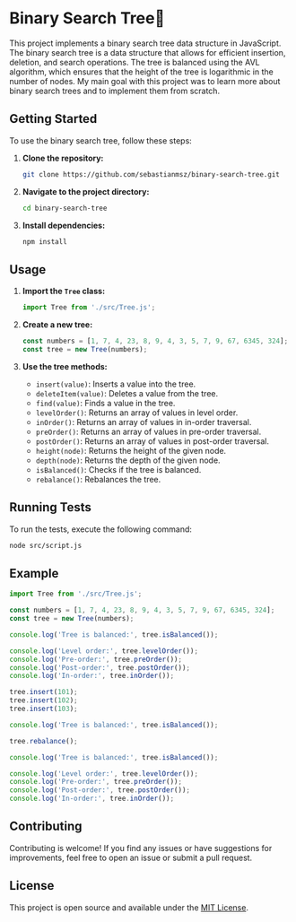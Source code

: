 # Binary Search Tree🌲

This project implements a binary search tree data structure in JavaScript. The binary search tree is a data structure that allows for efficient insertion, deletion, and search operations. The tree is balanced using the AVL algorithm, which ensures that the height of the tree is logarithmic in the number of nodes. My main goal with this project was to learn more about binary search trees and to implement them from scratch.

## Getting Started

To use the binary search tree, follow these steps:

1. **Clone the repository:**

    ```bash
    git clone https://github.com/sebastianmsz/binary-search-tree.git
    ```

2. **Navigate to the project directory:**

    ```bash
    cd binary-search-tree
    ```

3. **Install dependencies:**

    ```bash
    npm install
    ```

## Usage

1. **Import the `Tree` class:**

    ```javascript
    import Tree from './src/Tree.js';
    ```

2. **Create a new tree:**

    ```javascript
    const numbers = [1, 7, 4, 23, 8, 9, 4, 3, 5, 7, 9, 67, 6345, 324];
    const tree = new Tree(numbers);
    ```

3. **Use the tree methods:**

    - `insert(value)`: Inserts a value into the tree.
    - `deleteItem(value)`: Deletes a value from the tree.
    - `find(value)`: Finds a value in the tree.
    - `levelOrder()`: Returns an array of values in level order.
    - `inOrder()`: Returns an array of values in in-order traversal.
    - `preOrder()`: Returns an array of values in pre-order traversal.
    - `postOrder()`: Returns an array of values in post-order traversal.
    - `height(node)`: Returns the height of the given node.
    - `depth(node)`: Returns the depth of the given node.
    - `isBalanced()`: Checks if the tree is balanced.
    - `rebalance()`: Rebalances the tree.

## Running Tests

To run the tests, execute the following command:

```bash
node src/script.js
```

## Example

```javascript
import Tree from './src/Tree.js';

const numbers = [1, 7, 4, 23, 8, 9, 4, 3, 5, 7, 9, 67, 6345, 324];
const tree = new Tree(numbers);

console.log('Tree is balanced:', tree.isBalanced());

console.log('Level order:', tree.levelOrder());
console.log('Pre-order:', tree.preOrder());
console.log('Post-order:', tree.postOrder());
console.log('In-order:', tree.inOrder());

tree.insert(101);
tree.insert(102);
tree.insert(103);

console.log('Tree is balanced:', tree.isBalanced());

tree.rebalance();

console.log('Tree is balanced:', tree.isBalanced());

console.log('Level order:', tree.levelOrder());
console.log('Pre-order:', tree.preOrder());
console.log('Post-order:', tree.postOrder());
console.log('In-order:', tree.inOrder());
```

## Contributing

Contributing is welcome! If you find any issues or have suggestions for improvements, feel free to open an issue or submit a pull request.

## License

This project is open source and available under the [MIT License](LICENSE).
